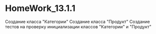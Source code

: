 # HomeWork_13.1.1
Создание класса "Категории"
Создание класса "Продукт"
Создание тестов на проверку инициализации классов "Категории" и "Продукт"
